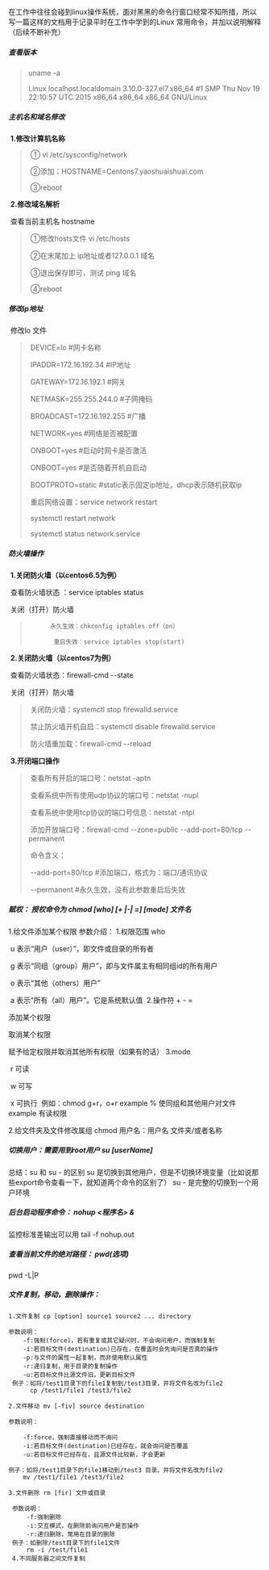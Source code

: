 ​	在工作中往往会碰到linux操作系统，面对黑黑的命令行窗口经常不知所措，所以写一篇这样的文档用于记录平时在工作中学到的Linux 常用命令，并加以说明解释（后续不断补充）

##### 查看版本

> uname -a
>
> Linux localhost.localdomain 3.10.0-327.el7.x86_64 #1 SMP Thu Nov 19 22:10:57 UTC 2015 x86_64 x86_64 x86_64 GNU/Linux



##### 主机名和域名修改

​	**1.修改计算机名称**

> ​    ① vi  /etc/sysconfig/network
>
> ​    ②添加：HOSTNAME=Centons7.yaoshuaishuai.com
>
> ​	③reboot 

​	**2.修改域名解析**

​		查看当前主机名 hostname

> ​	①修改hosts文件 vi /etc/hosts 
>
> ​	②在末尾加上 ip地址或者127.0.0.1 域名		
>
> ​	③退出保存即可，测试 ping 域名
>
> ​	④reboot



##### 修改ip地址

​	修改lo 文件

> ​	DEVICE=lo #网卡名称
>
> ​	IPADDR=172.16.192.34 #IP地址
>
> ​	GATEWAY=172.16.192.1 #网关
>
> ​	NETMASK=255.255.244.0 #子网掩码
>
> ​	BROADCAST=172.16.192.255 #广播
>
> ​	NETWORK=yes #网络是否被配置
>
> ​	ONBOOT=yes #启动时网卡是否激活
>
> ​	ONBOOT=yes #是否随着开机自启动 
>
> ​	BOOTPROTO=static  #static表示固定ip地址，dhcp表示随机获取ip  
>
> ​	重启网络设置：service network restart
>
> ​							   systemctl restart network
>
> ​							   systemctl status network.service



##### 防火墙操作

​	**1.关闭防火墙（以centos6.5为例）**

​		查看防火墙状态 ：service iptables status

​		关闭（打开）防火墙 

>    	 	永久生效：chkconfig iptables off（on）
>
>    		 重启失效：service iptables stop(start)

​	**2.关闭防火墙（以centos7为例）**

​		查看防火墙状态：firewall-cmd --state

​		关闭（打开）防火墙

> ​		关闭防火墙：systemctl stop firewalld.service
>
> ​		禁止防火墙开机自启：systemctl disable firewalld.service
>
> ​		防火墙重加载：firewall-cmd --reload

​	**3.开闭端口操作**

> ​		查看所有开启的端口号：netstat -aptn 
>
> ​		查看系统中所有使用udp协议的端口号：netstat -nupl
>
> ​		查看系统中使用tcp协议的端口号信息：netstat -ntpl
>
> ​		添加开放端口号：firewall-cmd --zone=public --add-port=80/tcp --permanent
>
> ​	命令含义：
>
> ​		--add-port=80/tcp #添加端口，格式为：端口/通讯协议
>
> ​		--permanent #永久生效，没有此参数重启后失效



##### 赋权： 授权命令为 chmod [who] [+ |-| =] [mode] 文件名 

1.给文件添加某个权限
参数介绍： 
    1.权限范围 who   

​    	u 表示“用户（user）”，即文件或目录的所有者   

​    	g 表示“同组（group）用户”，即与文件属主有相同组id的所有用户   

​    	o 表示“其他（others）用户”   

​    	a 表示“所有（all）用户”。它是系统默认值 
​    2.操作符 + - =   

添加某个权限   

取消某个权限  

 赋予给定权限并取消其他所有权限（如果有的话） 
    3.mode   

​    	r 可读   

​    	w 可写   

​    	x 可执行 
​    例如：chmod g+r，o+r example % 使同组和其他用户对文件example 有读权限

2.给文件夹及文件修改属组
	chmod 用户名：用户名 文件夹/或者名称

##### 切换用户：需要用到root用户 su [userName]

总结：su 和 su - 的区别 
     su 是切换到其他用户，但是不切换环境变量（比如说那些export命令查看一下，就知道两个命令的区别了）
     su - 是完整的切换到一个用户环境 

##### 后台启动程序命令： nohup <程序名> & 

监控标准差输出可以用 tail -f nohup.out

##### 查看当前文件的绝对路径： pwd(选项)

pwd -L|P



##### 文件复制，移动，删除操作：

```
1.文件复制 cp [option] source1 source2 ... directory

参数说明： 
    -f:强制(force)，若有重复或其它疑问时，不会询问用户，而强制复制 
    -i:若目标文件(destination)已存在，在覆盖时会先询问是否真的操作 
    -p:与文件的属性一起复制，而非使用默认属性 
    -r:递归复制，用于目录的复制操作 
    -u:若目标文件比源文件旧，更新目标文件 
 例子：如将/test1目录下的file1复制到/test3目录，并将文件名改为file2 
      cp /test1/file1 /test3/file2   

2.文件移动 mv [-fiv] source destination

参数说明：

	-f:force，强制直接移动而不询问
	-i:若目标文件(destination)已经存在，就会询问是否覆盖
	-u:若目标文件已经存在，且源文件比较新，才会更新

例子：如将/test1目录下的file1移动到/test3 目录，并将文件名改为file2
	mv /test1/file1 /test3/file2

3.文件删除 rm [fir] 文件或目录

 参数说明：
	 -f:强制删除
	 -i:交互模式，在删除前询问用户是否操作
 	 -r:递归删除，常用在目录的删除
 例子：如删除/test目录下的file1文件
 	 rm -i /test/file1
 4.不同服务器之间文件复制
```







